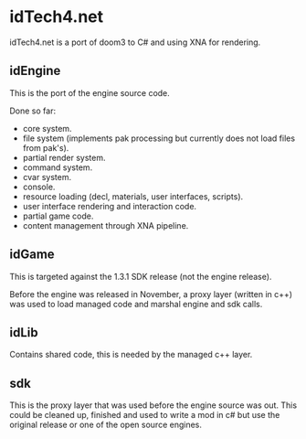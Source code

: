 idTech4.net
===========

idTech4.net is a port of doom3 to C# and using XNA for rendering.


idEngine
--------

This is the port of the engine source code.

Done so far:

* core system.
* file system (implements pak processing but currently does not load files from pak's).
* partial render system.
* command system.
* cvar system.
* console.
* resource loading (decl, materials, user interfaces, scripts).
* user interface rendering and interaction code.
* partial game code.
* content management through XNA pipeline.


idGame
------

This is targeted against the 1.3.1 SDK release (not the engine release).  

Before the engine was released in November, a proxy layer (written in c++) was used to load managed code and marshal engine and sdk calls.


idLib
-----

Contains shared code, this is needed by the managed c++ layer.


sdk
---

This is the proxy layer that was used before the engine source was out.  This could be cleaned up, finished and used to write a mod in c# but use the original release or one of the open source engines.